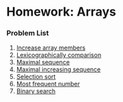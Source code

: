 ﻿Homework: Arrays
================

### Problem List

1. [Increase array members](./01-Increase-Array-Members)
1. [Lexicographically comparison](./02-Lexicographically-Comparison)
1. [Maximal sequence ](./03-Maximal-Sequence)
1. [Maximal increasing sequence](./04-Maximal-Increasing-Sequence)
1. [Selection sort](./05-Selection-Sort)
1. [Most frequent number](./06-Most-Frequent-Number)
1. [Binary search](./07-Binary-Search)
